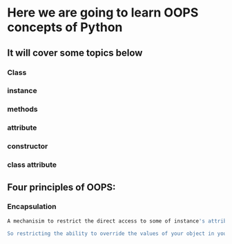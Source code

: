 # Here we are going to learn OOPS concepts of Python
## It will cover some topics below
### Class
### instance
### methods
### attribute
### constructor
### class attribute

## Four principles of OOPS:

### Encapsulation
```sh
A mechanisim to restrict the direct access to some of instance's attributes.

So restricting the ability to override the values of your object in your setters
```